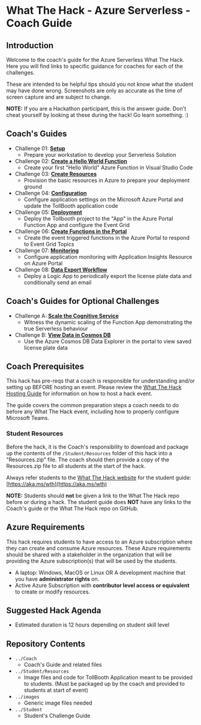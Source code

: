 # What The Hack - Azure Serverless - Coach Guide

## Introduction

Welcome to the coach's guide for the Azure Serverless What The Hack. Here you will find links to specific guidance for coaches for each of the challenges.

These are intended to be helpful tips should you not know what the student may have done wrong.  Screenshots are only as accurate as the time of screen capture and are subject to change.

<!--
This hack includes an optional [lecture presentation](Lectures.pptx) that features short presentations to introduce key topics associated with each challenge. It is recommended that the host present each short presentation before attendees kick off that challenge.
-->

**NOTE:** If you are a Hackathon participant, this is the answer guide. Don't cheat yourself by looking at these during the hack! Go learn something. :)

## Coach's Guides

- Challenge 01: **[Setup](./Solution-01.md)**
	 - Prepare your workstation to develop your Serverless Solution
- Challenge 02: **[Create a Hello World Function](./Solution-02.md)**
	 - Create your first "Hello World" Azure Function in Visual Studio Code
- Challenge 03: **[Create Resources](./Solution-03.md)**
	 - Provision the basic resources in Azure to prepare your deployment ground
- Challenge 04: **[Configuration](./Solution-04.md)**
	 - Configure application settings on the Microsoft Azure Portal and update the TollBooth application code
- Challenge 05: **[Deployment](./Solution-05.md)**
	 - Deploy the Tollbooth project to the "App" in the Azure Portal Function App and configure the Event Grid
- Challenge 06: **[Create Functions in the Portal](./Solution-06.md)**
	 - Create the event triggered functions in the Azure Portal to respond to Event Grid Topics
- Challenge 07: **[Monitoring](./Solution-07.md)**
	 - Configure application monitoring with Application Insights Resource on Azure Portal
- Challenge 08: **[Data Export Workflow](./Solution-08.md)**
	 - Deploy a Logic App to periodically export the license plate data and conditionally send an email

## Coach's Guides for Optional Challenges
- Challenge A: **[Scale the Cognitive Service](./Solution-A.md)**
	 - Witness the dynamic scaling of the Function App demonstrating the true Serverless behaviour
- Challenge B: **[View Data in Cosmos DB](./Solution-B.md)**
	 - Use the Azure Cosmos DB Data Explorer in the portal to view saved license plate data

## Coach Prerequisites

This hack has pre-reqs that a coach is responsible for understanding and/or setting up BEFORE hosting an event. Please review the [What The Hack Hosting Guide](https://aka.ms/wthhost) for information on how to host a hack event.

The guide covers the common preparation steps a coach needs to do before any What The Hack event, including how to properly configure Microsoft Teams.

### Student Resources

Before the hack, it is the Coach's responsibility to download and package up the contents of the `/Student/Resources` folder of this hack into a "Resources.zip" file. The coach should then provide a copy of the Resources.zip file to all students at the start of the hack.

Always refer students to the [What The Hack website](https://aka.ms/wth) for the student guide: [https://aka.ms/wth](https://aka.ms/wth)

**NOTE:** Students should **not** be given a link to the What The Hack repo before or during a hack. The student guide does **NOT** have any links to the Coach's guide or the What The Hack repo on GitHub.

## Azure Requirements

This hack requires students to have access to an Azure subscription where they can create and consume Azure resources. These Azure requirements should be shared with a stakeholder in the organization that will be providing the Azure subscription(s) that will be used by the students.

- A laptop: Windows, MacOS or Linux OR A development machine that you have **administrator rights** on.
- Active Azure Subscription with **contributor level access or equivalent** to create or modify resources.

## Suggested Hack Agenda

- Estimated duration is 12 hours depending on student skill level

## Repository Contents

- `../Coach`
  - Coach's Guide and related files
- `../Student/Resources`
  - Image files and code for TollBooth Application meant to be provided to students.
  (Must be packaged up by the coach and provided to students at start of event)
- `../images`
  - Generic image files needed
- `../Student`
  - Student's Challenge Guide
